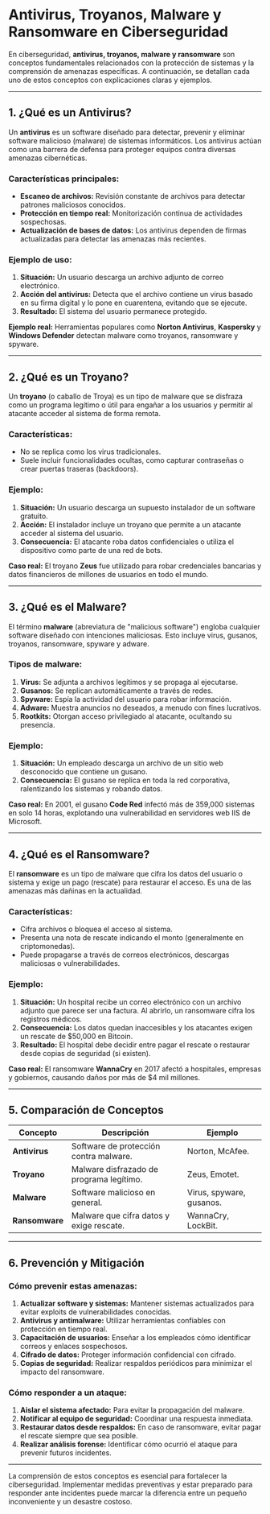 # Antivirus, Troyanos, Malware y Ransomware en Ciberseguridad

En ciberseguridad, **antivirus, troyanos, malware y ransomware** son conceptos fundamentales relacionados con la protección de sistemas y la comprensión de amenazas específicas. A continuación, se detallan cada uno de estos conceptos con explicaciones claras y ejemplos.

---

## 1. ¿Qué es un Antivirus?

Un **antivirus** es un software diseñado para detectar, prevenir y eliminar software malicioso (malware) de sistemas informáticos. Los antivirus actúan como una barrera de defensa para proteger equipos contra diversas amenazas cibernéticas.

### Características principales:

- **Escaneo de archivos:** Revisión constante de archivos para detectar patrones maliciosos conocidos.
- **Protección en tiempo real:** Monitorización continua de actividades sospechosas.
- **Actualización de bases de datos:** Los antivirus dependen de firmas actualizadas para detectar las amenazas más recientes.

### Ejemplo de uso:

1. **Situación:** Un usuario descarga un archivo adjunto de correo electrónico.
2. **Acción del antivirus:** Detecta que el archivo contiene un virus basado en su firma digital y lo pone en cuarentena, evitando que se ejecute.
3. **Resultado:** El sistema del usuario permanece protegido.

**Ejemplo real:** Herramientas populares como **Norton Antivirus**, **Kaspersky** y **Windows Defender** detectan malware como troyanos, ransomware y spyware.

---

## 2. ¿Qué es un Troyano?

Un **troyano** (o caballo de Troya) es un tipo de malware que se disfraza como un programa legítimo o útil para engañar a los usuarios y permitir al atacante acceder al sistema de forma remota.

### Características:

- No se replica como los virus tradicionales.
- Suele incluir funcionalidades ocultas, como capturar contraseñas o crear puertas traseras (backdoors).

### Ejemplo:

1. **Situación:** Un usuario descarga un supuesto instalador de un software gratuito.
2. **Acción:** El instalador incluye un troyano que permite a un atacante acceder al sistema del usuario.
3. **Consecuencia:** El atacante roba datos confidenciales o utiliza el dispositivo como parte de una red de bots.

**Caso real:** El troyano **Zeus** fue utilizado para robar credenciales bancarias y datos financieros de millones de usuarios en todo el mundo.

---

## 3. ¿Qué es el Malware?

El término **malware** (abreviatura de "malicious software") engloba cualquier software diseñado con intenciones maliciosas. Esto incluye virus, gusanos, troyanos, ransomware, spyware y adware.

### Tipos de malware:

1. **Virus:** Se adjunta a archivos legítimos y se propaga al ejecutarse.
2. **Gusanos:** Se replican automáticamente a través de redes.
3. **Spyware:** Espía la actividad del usuario para robar información.
4. **Adware:** Muestra anuncios no deseados, a menudo con fines lucrativos.
5. **Rootkits:** Otorgan acceso privilegiado al atacante, ocultando su presencia.

### Ejemplo:

1. **Situación:** Un empleado descarga un archivo de un sitio web desconocido que contiene un gusano.
2. **Consecuencia:** El gusano se replica en toda la red corporativa, ralentizando los sistemas y robando datos.

**Caso real:** En 2001, el gusano **Code Red** infectó más de 359,000 sistemas en solo 14 horas, explotando una vulnerabilidad en servidores web IIS de Microsoft.

---

## 4. ¿Qué es el Ransomware?

El **ransomware** es un tipo de malware que cifra los datos del usuario o sistema y exige un pago (rescate) para restaurar el acceso. Es una de las amenazas más dañinas en la actualidad.

### Características:

- Cifra archivos o bloquea el acceso al sistema.
- Presenta una nota de rescate indicando el monto (generalmente en criptomonedas).
- Puede propagarse a través de correos electrónicos, descargas maliciosas o vulnerabilidades.

### Ejemplo:

1. **Situación:** Un hospital recibe un correo electrónico con un archivo adjunto que parece ser una factura. Al abrirlo, un ransomware cifra los registros médicos.
2. **Consecuencia:** Los datos quedan inaccesibles y los atacantes exigen un rescate de $50,000 en Bitcoin.
3. **Resultado:** El hospital debe decidir entre pagar el rescate o restaurar desde copias de seguridad (si existen).

**Caso real:** El ransomware **WannaCry** en 2017 afectó a hospitales, empresas y gobiernos, causando daños por más de $4 mil millones.

---

## 5. Comparación de Conceptos

| Concepto       | Descripción                              | Ejemplo                  |
| -------------- | ---------------------------------------- | ------------------------ |
| **Antivirus**  | Software de protección contra malware.   | Norton, McAfee.          |
| **Troyano**    | Malware disfrazado de programa legítimo. | Zeus, Emotet.            |
| **Malware**    | Software malicioso en general.           | Virus, spyware, gusanos. |
| **Ransomware** | Malware que cifra datos y exige rescate. | WannaCry, LockBit.       |

---

## 6. Prevención y Mitigación

### Cómo prevenir estas amenazas:

1. **Actualizar software y sistemas:** Mantener sistemas actualizados para evitar exploits de vulnerabilidades conocidas.
2. **Antivirus y antimalware:** Utilizar herramientas confiables con protección en tiempo real.
3. **Capacitación de usuarios:** Enseñar a los empleados cómo identificar correos y enlaces sospechosos.
4. **Cifrado de datos:** Proteger información confidencial con cifrado.
5. **Copias de seguridad:** Realizar respaldos periódicos para minimizar el impacto del ransomware.

### Cómo responder a un ataque:

1. **Aislar el sistema afectado:** Para evitar la propagación del malware.
2. **Notificar al equipo de seguridad:** Coordinar una respuesta inmediata.
3. **Restaurar datos desde respaldos:** En caso de ransomware, evitar pagar el rescate siempre que sea posible.
4. **Realizar análisis forense:** Identificar cómo ocurrió el ataque para prevenir futuros incidentes.

---

La comprensión de estos conceptos es esencial para fortalecer la ciberseguridad. Implementar medidas preventivas y estar preparado para responder ante incidentes puede marcar la diferencia entre un pequeño inconveniente y un desastre costoso.
